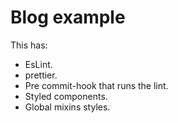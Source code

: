 # Blog example

This has:

-   EsLint.
-   prettier.
-   Pre commit-hook that runs the lint.
-   Styled components.
-   Global mixins styles.
